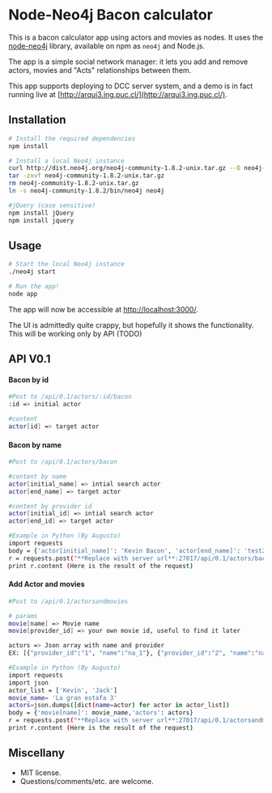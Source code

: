 # Node-Neo4j Bacon calculator

This is a bacon calculator app using actors and movies as nodes. It uses the
[node-neo4j][] library, available on npm as `neo4j` and Node.js.

The app is a simple social network manager: it lets you add and remove actors, movies and
 "Acts" relationships between them.

This app supports deploying to DCC server system, and a demo is in fact running live at
[http://arqui3.ing.puc.cl/](http://arqui3.ing.puc.cl/).


## Installation

```bash
# Install the required dependencies
npm install

# Install a local Neo4j instance
curl http://dist.neo4j.org/neo4j-community-1.8.2-unix.tar.gz --O neo4j-community-1.8.2-unix.tar.gz
tar -zxvf neo4j-community-1.8.2-unix.tar.gz
rm neo4j-community-1.8.2-unix.tar.gz
ln -s neo4j-community-1.8.2/bin/neo4j neo4j

#jQuery (case sensitive)
npm install jQuery
npm install jquery
```



## Usage

```bash
# Start the local Neo4j instance
./neo4j start

# Run the app!
node app
```

The app will now be accessible at [http://localhost:3000/](http://localhost:3000/).

The UI is admittedly quite crappy, but hopefully it shows the functionality.
This will be working only by API (TODO)

## API V0.1

#### Bacon by id
```bash
#Post to /api/0.1/actors/:id/bacon
:id => initial actor

#content
actor[id] => target actor
```
#### Bacon by name
```bash
#Post to /api/0.1/actors/bacon

#content by name
actor[initial_name] => intial search actor
actor[end_name] => target actor

#content by provider id
actor[initial_id] => intial search actor
actor[end_id] => target actor

#Example in Python (By Augusto)
import requests
body = {'actor[initial_name]': 'Kevin Bacon', 'actor[end_name]': 'test2'}
r = requests.post("**Replace with server url**:27017/api/0.1/actors/bacon", data=body)
print r.content (Here is the result of the request)

```
#### Add Actor and movies
```bash
#Post to /api/0.1/actorsandmovies

# params 
movie[name] => Movie name
movie[provider_id] => your own movie id, useful to find it later

actors => Json array with name and provider
EX: [{"provider_id":"1", "name":"na_1"}, {"provider_id":"2", "name":"na_2"}]

#Example in Python (By Augusto)
import requests
import json
actor_list = ['Kevin', 'Jack']
movie_name= 'La gran estafa 3'
actors=json.dumps([dict(name=actor) for actor in actor_list])
body = {'movie[name]': movie_name,'actors': actors}
r = requests.post("**Replace with server url**:27017/api/0.1/actorsandmovies", data=body)
print r.content (Here is the result of the request)
```



## Miscellany

- MIT license.
- Questions/comments/etc. are welcome.


[Neo4j]: http://www.neo4j.org/
[node-neo4j]: https://github.com/thingdom/node-neo4j

[coffeescript]: http://www.coffeescript.org/
